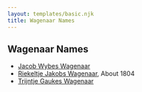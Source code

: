 ```yaml
---
layout: templates/basic.njk
title: Wagenaar Names
---
```

## Wagenaar Names
- [Jacob Wybes Wagenaar](/people/8/84928777)
- [Riekeltje Jakobs Wagenaar](/people/7/77820694), About 1804
- [Trijntje Gaukes Wagenaar](/people/1/14777083)